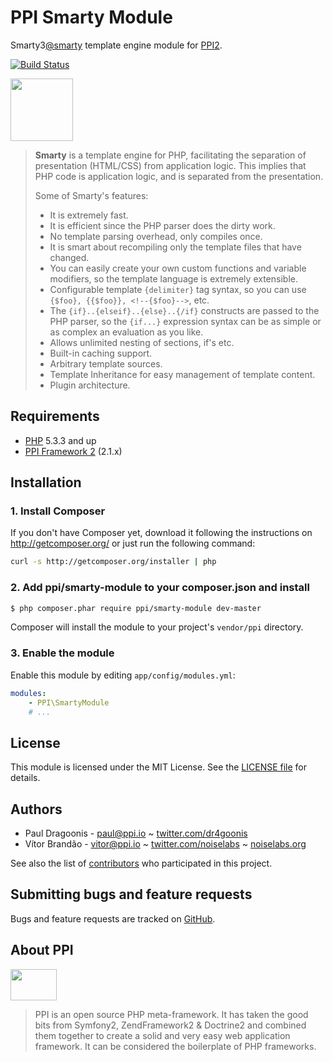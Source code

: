 PPI Smarty Module
=================

[@php]:     http://php.net/         "PHP: Hypertext Preprocessor"
[@ppi]:     http://ppi.io/          "PPI Framework - The PHP Meta Framework!"
[@smarty]:  http://www.smarty.net/  "The compiling PHP template engine"

Smarty3[@smarty] template engine module for [PPI2][@ppi].

[![Build Status](https://secure.travis-ci.org/ppi/ppi-smarty-module.png)](http://travis-ci.org/ppi/ppi-smarty-module)

<img src="https://www.arvixe.com/images/landing_pages/smarty_hosting.png" height="100" />

> **Smarty** is a template engine for PHP, facilitating the separation of presentation (HTML/CSS) from application logic.
> This implies that PHP code is application logic, and is separated from the presentation.
>
> Some of Smarty's features:
>
> * It is extremely fast.
> * It is efficient since the PHP parser does the dirty work.
> * No template parsing overhead, only compiles once.
> * It is smart about recompiling only the template files that have changed.
> * You can easily create your own custom functions and variable modifiers, so the template language is extremely extensible.
> * Configurable template `{delimiter}` tag syntax, so you can use `{$foo}, {{$foo}}, <!--{$foo}-->`, etc.
> * The `{if}..{elseif}..{else}..{/if}` constructs are passed to the PHP parser, so the `{if...}` expression syntax can be as simple or as complex an evaluation as you like.
> * Allows unlimited nesting of sections, if's etc.
> * Built-in caching support.
> * Arbitrary template sources.
> * Template Inheritance for easy management of template content.
> * Plugin architecture.


Requirements
------------

* [PHP][@php] 5.3.3 and up
* [PPI Framework 2][@ppi] (2.1.x)

Installation
------------

### 1. Install Composer

If you don't have Composer yet, download it following the instructions on
http://getcomposer.org/ or just run the following command:

``` bash
curl -s http://getcomposer.org/installer | php
```

### 2. Add ppi/smarty-module to your composer.json and install

``` bash
$ php composer.phar require ppi/smarty-module dev-master
```

Composer will install the module to your project's `vendor/ppi` directory.

### 3. Enable the module

Enable this module by editing `app/config/modules.yml`:

``` yml
modules:
    - PPI\SmartyModule
    # ...
```

License
-------

This module is licensed under the MIT License. See the [LICENSE file](https://github.com/ppi/ppi-smarty-module/blob/master/LICENSE) for details.

Authors
-------

* Paul Dragoonis - <paul@ppi.io> ~ [twitter.com/dr4goonis](http://twitter.com/dr4goonis)
* Vítor Brandão - <vitor@ppi.io> ~ [twitter.com/noiselabs](http://twitter.com/noiselabs) ~ [noiselabs.org](http://noiselabs.org)

See also the list of [contributors](https://github.com/ppi/ppi-smarty-module/contributors) who participated in this project.

Submitting bugs and feature requests
------------------------------------

Bugs and feature requests are tracked on [GitHub](https://github.com/ppi/ppi-smarty-module/issues).

About PPI
---------

<img src="https://upload.wikimedia.org/wikipedia/commons/7/7d/Ppi-framework-logo.png" width="74" height="50" />

> PPI is an open source PHP meta-framework. It has taken the good bits from Symfony2, ZendFramework2 & Doctrine2 and combined them together to create a solid and very easy web application framework. It can be considered the boilerplate of PHP frameworks.
